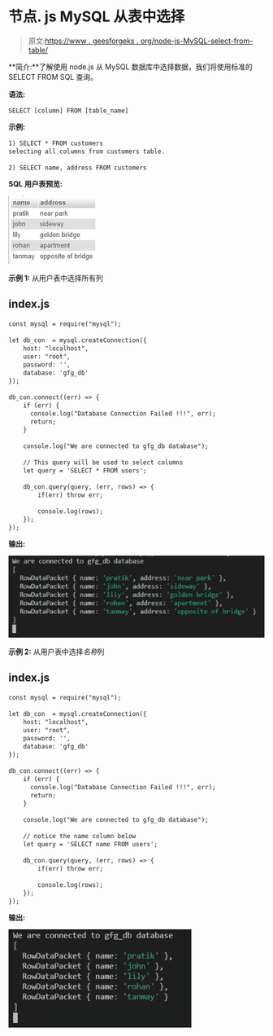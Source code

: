 # 节点. js MySQL 从表中选择

> 原文:[https://www . geesforgeks . org/node-js-MySQL-select-from-table/](https://www.geeksforgeeks.org/node-js-mysql-select-from-table/)

**简介:**了解使用 node.js 从 MySQL 数据库中选择数据，我们将使用标准的 SELECT FROM SQL 查询。

**语法:**

```
SELECT [column] FROM [table_name]
```

**示例:**

```
1) SELECT * FROM customers
selecting all columns from customers table.

2) SELECT name, address FROM customers
```

**SQL 用户表预览:**

![](img/28feecb0c4162e890d06e991d575dcce.png)

**示例 1:** 从用户表中选择所有列

## index.js

```
const mysql = require("mysql");

let db_con  = mysql.createConnection({
    host: "localhost",
    user: "root",
    password: '',
    database: 'gfg_db'
});

db_con.connect((err) => {
    if (err) {
      console.log("Database Connection Failed !!!", err);
      return;
    }

    console.log("We are connected to gfg_db database");

    // This query will be used to select columns
    let query = 'SELECT * FROM users';

    db_con.query(query, (err, rows) => {
        if(err) throw err;

        console.log(rows);
    });
});
```

**输出:**

![](img/292eb36dfcf0a0f0c403463a385728bb.png)

**示例 2:** 从用户表中选择*名称*列

## index.js

```
const mysql = require("mysql");

let db_con  = mysql.createConnection({
    host: "localhost",
    user: "root",
    password: '',
    database: 'gfg_db'
});

db_con.connect((err) => {
    if (err) {
      console.log("Database Connection Failed !!!", err);
      return;
    }

    console.log("We are connected to gfg_db database");

    // notice the name column below
    let query = 'SELECT name FROM users';

    db_con.query(query, (err, rows) => {
        if(err) throw err;

        console.log(rows);
    });
});
```

**输出:**

![](img/c314dbd9d1a423c7af1bcfc8b6dbdc99.png)